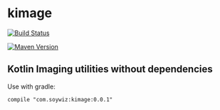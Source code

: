 # kimage

[![Build Status](https://travis-ci.org/soywiz/kimage.svg?branch=master)](https://travis-ci.org/soywiz/kimage)

[![Maven Version](https://img.shields.io/github/tag/soywiz/kimage.svg?style=flat&label=maven)](http://search.maven.org/#search%7Cga%7C1%7Ca%3A%22kimage%22)

## Kotlin Imaging utilities without dependencies

Use with gradle:

```
compile "com.soywiz:kimage:0.0.1"
```
